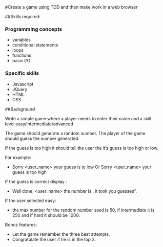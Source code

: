 
#Create a game using TDD and then make work in a web browser

##Skills required:

### Programming concepts

* variables
* conditional statements
* loops
* functions
* basic I/O

### Specific skills
* Javascript
* JQuery
* HTML
* CSS

##Background

Write a simple game where a player needs to enter their name and a skill level easy/intermediate/advanced.

The game should generate a random number. The player of the game should guess the number generated. 

If the guess is too high it should tell the user the it’s guess is too high or low. 

For example:

 * Sorry <user_name> your guess is to low Or Sorry <user_name> your guess is too high 

If the guess is correct display : 

 * Well done, <user_name> the number is <the number>, it took you <number of guesses> guesses”.

If the user selected easy:

 * the max number for the random number seed is 50, if intermediate it is 250 and if hard it should be 1000.

Bonus features: 
  * Let the  game remember the three best attempts. 
  * Congratulate the user if he is in the top 3.


